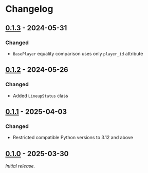 # Changelog

## [0.1.3] - 2024-05-31

### Changed

- `BasePlayer` equality comparison uses only `player_id` attribute

## [0.1.2] - 2024-05-26

### Changed

- Added `LineupStatus` class

## [0.1.1] - 2025-04-03

### Changed

- Restricted compatible Python versions to 3.12 and above

## [0.1.0] - 2025-03-30

_Initial release._

[0.1.3]: https://github.com/fourtreestech/ilc-models/releases/tag/v0.1.3

[0.1.2]: https://github.com/fourtreestech/ilc-models/releases/tag/v0.1.2

[0.1.1]: https://github.com/fourtreestech/ilc-models/releases/tag/v0.1.1

[0.1.0]: https://github.com/fourtreestech/ilc-models/releases/tag/v0.1.0
